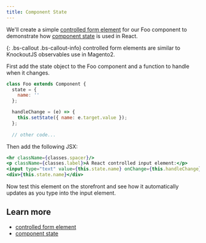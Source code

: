 ```yaml
---
title: Component State
---
```


We'll create a simple [controlled form element][] for our Foo component to demonstrate how [component state][] is used in React.    

{: .bs-callout .bs-callout-info}
controlled form elements are similar to KnockoutJS observables use in Magento2.

First add the state object to the Foo component and a function to handle when it changes.

```javascript
class Foo extends Component {
  state = {
    name: ''
  };

  handleChange = (e) => {
    this.setState({ name: e.target.value });
  };
    
  // other code...
```

Then add the following JSX:

```jsx
<hr className={classes.spacer}/>
<p className={classes.label}>A React controlled input element:</p>
<input type="text" value={this.state.name} onChange={this.handleChange}/>
<div>{this.state.name}</div>
```

Now test this element on the storefront and see how it automatically updates as you type into the input element.

## Learn more

-   [controlled form element][]
-   [component state][]

[controlled form element]: https://reactjs.org/docs/forms.html#controlled-components
[component state]: https://reactjs.org/docs/faq-state.html
